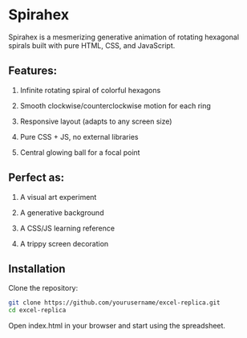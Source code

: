 # Spirahex

Spirahex is a mesmerizing generative animation of rotating hexagonal spirals built with pure HTML, CSS, and JavaScript.

## Features:

1. Infinite rotating spiral of colorful hexagons

2. Smooth clockwise/counterclockwise motion for each ring

3. Responsive layout (adapts to any screen size)

4. Pure CSS + JS, no external libraries

5. Central glowing ball for a focal point

## Perfect as:

1. A visual art experiment

2. A generative background

3. A CSS/JS learning reference

4. A trippy screen decoration

## Installation
Clone the repository:
```bash
git clone https://github.com/yourusername/excel-replica.git
cd excel-replica
```
Open index.html in your browser and start using the spreadsheet.
